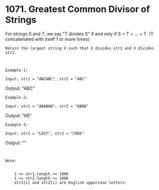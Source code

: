 # 1071. Greatest Common Divisor of Strings

For strings S and T, we say "T divides
        S" if and only if S = T + ... + T  (T
        concatenated with itself 1 or more times)

    Return the largest string X such that X divides str1 and X divides str2.

     

    Example 1:

    Input: str1 = "ABCABC", str2 = "ABC"
Output: "ABC"

    Example 2:

    Input: str1 = "ABABAB", str2 = "ABAB"
Output: "AB"

    Example 3:

    Input: str1 = "LEET", str2 = "CODE"
Output: ""

     

    Note:

    
        1 <= str1.length <= 1000
        1 <= str2.length <= 1000
        str1[i] and str2[i] are English uppercase letters.